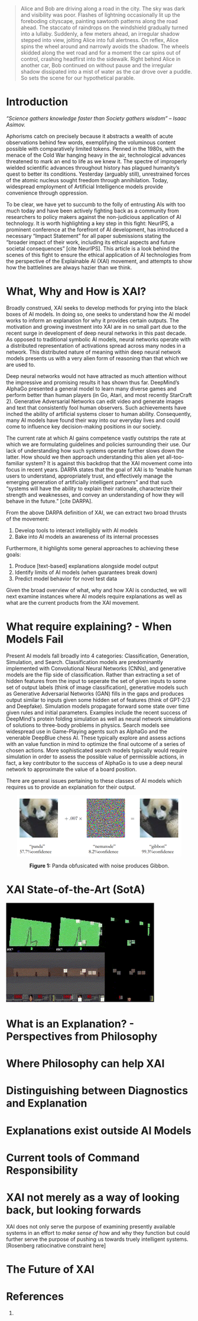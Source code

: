 > Alice and Bob are driving along a road in the city. The sky was dark and visibility was poor. Flashes of lightning occasionally lit up the foreboding cityscape, painting sawtooth patterns along the road ahead. The staccato of raindrops on the windshield gradually turned into a lullaby. Suddenly, a few meters ahead, an irregular shadow stepped into view, jolting Alice into full alertness. On reflex, Alice spins the wheel around and narrowly avoids the shadow. The wheels skidded along the wet road and for a moment the car spins out of control, crashing headfirst into the sidewalk. Right behind Alice in another car, Bob continued on without pause and the irregular shadow dissipated into a mist of water as the car drove over a puddle. So sets the scene for our hypothetical parable.

# Introduction

*“Science gathers knowledge faster than Society gathers wisdom” – Isaac Asimov.*

Aphorisms catch on precisely because it abstracts a wealth of acute observations behind few words, exemplifying the voluminous content possible with comparatively limited tokens. Penned in the 1980s, with the menace of the Cold War hanging heavy in the air, technological advances threatened to mark an end to life as we knew it. The spectre of improperly wielded scientific advances throughout history has plagued humanity’s quest to better its conditions. Yesterday (arguably still), unrestrained forces of the atomic nucleus sought freedom through annihilation. Today, widespread employment of Artificial Intelligence models provide convenience through oppression.

To be clear, we have yet to succumb to the folly of entrusting AIs with too much today and have been actively fighting back as a community from researchers to policy makers against the non-judicious application of AI technology. It is worth highlighting a key step in this fight: NeurIPS, a prominent conference at the forefront of AI development, has introduced a necessary “Impact Statement” for all paper submissions stating the “broader impact of their work, including its ethical aspects and future societal consequences” [cite NeurIPS]. This article is a look behind the scenes of this fight to ensure the ethical application of AI technologies from the perspective of the Explainable AI (XAI) movement, and attempts to show how the battlelines are always hazier than we think.

# What, Why and How is XAI?

Broadly construed, XAI seeks to develop methods for prying into the black boxes of AI models. In doing so, one seeks to understand how the AI model works to inform an explanation for why it provides certain outputs. The motivation and growing investment into XAI are in no small part due to the recent surge in development of deep neural networks in this past decade. As opposed to traditional symbolic AI models, neural networks operate with a distributed representation of activations spread across many nodes in a network. This distributed nature of meaning within deep neural network models presents us with a very alien form of reasoning than that which we are used to.

Deep neural networks would not have attracted as much attention without the impressive and promising results it has shown thus far. DeepMind’s AlphaGo presented a general model to learn many diverse games and perform better than human players (in Go, Atari, and most recently StarCraft 2). Generative Adversarial Networks can edit video and generate images and text that consistently fool human observers. Such achievements have inched the ability of artificial systems closer to human ability. Consequently, many AI models have found their way into our everyday lives and could come to influence key decision-making positions in our society.

The current rate at which AI gains competence vastly outstrips the rate at which we are formulating guidelines and policies surrounding their use. Our lack of understanding how such systems operate further slows down the latter. How should we then approach understanding this alien yet all-too-familiar system? It is against this backdrop that the XAI movement come into focus in recent years. DARPA states that the goal of XAI is to “enable human users to understand, appropriately trust, and effectively manage the emerging generation of artificially intelligent partners” and that such “systems will have the ability to explain their rationale, characterize their strength and weaknesses, and convey an understanding of how they will behave in the future.” [cite DARPA].

From the above DARPA definition of XAI, we can extract two broad thrusts of the movement:

1. Develop tools to interact intelligibly with AI models
2. Bake into AI models an awareness of its internal processes

Furthermore, it highlights some general approaches to achieving these goals:

1. Produce [text-based] explanations alongside model output
2. Identify limits of AI models (when guarantees break down)
3. Predict model behavior for novel test data

Given the broad overview of what, why and how XAI is conducted, we will next examine instances where AI models require explanations as well as what are the current products from the XAI movement.

# What require explaining? - When Models Fail

Present AI models fall broadly into 4 categories: Classification, Generation, Simulation, and Search. Classification models are predominantly implemented with Convolutional Neural Networks (CNNs), and generative models are the flip side of classification. Rather than extracting a set of hidden features from the input to seperate the set of given inputs to some set of output labels (think of image classification), generative models such as Generative Adversarial Networks (GAN) fills in the gaps and produces output similar to inputs given some hidden set of features (think of GPT-2/3 and Deepfake). Simulation models propagate forward some state over time given rules and initial parameters. Examples include the recent success of DeepMind's protein folding simulation as well as neural network simulations of solutions to three-body problems in physics. Search models see widespread use in Game-Playing agents such as AlphaGo and the venerable DeepBlue chess AI. These typically explore and assess actions with an value function in mind to optimize the final outcome of a series of chosen actions. More sophisticated search models typically would require simulation in order to assess the possible value of permissible actions, in fact, a key contributor to the success of AlphaGo is to use a deep neural network to approximate the value of a board position.

There are general issues pertaining to these classes of AI models which requires us to provide an explanation for their output.

<p align="center">
  <img src="/XAI/img/figure1_panda_gibbon.png">
</p>
<p align="center"><strong>Figure 1:</strong> Panda obfusicated with noise produces Gibbon.</p>


# XAI State-of-the-Art (SotA)

![Selective Attention](/XAI/img/figure2_selective_attention.gif)

# What is an Explanation? - Perspectives from Philosophy

# Where Philosophy can help XAI

# Distinguishing between Diagnostics and Explanation

# Explanations exist outside AI Models

# Current tools of Command Responsibility

# XAI not merely as a way of looking back, but looking forwards

XAI does not only serve the purpose of examining presently available systems in an effort to *make sense of* how and why they function but could further serve the purpose of pushing us towards truely intelligent systems. [Rosenberg ratiocinative constraint here]

# The Future of XAI

# References

1. 